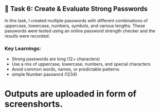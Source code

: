 ## 🔐 Task 6: Create & Evaluate Strong Passwords

In this task, I created multiple passwords with different combinations of uppercase, lowercase, numbers, symbols, and various lengths. 
These passwords were tested using an online password strength checker and the results were recorded.

### Key Learnings:
- Strong passwords are long (12+ characters)
- Use a mix of uppercase, lowercase, numbers, and special characters
- Avoid common words, names, or predictable patterns
- simple Number password (1234)


# Outputs are uploaded in form of screenshorts.



